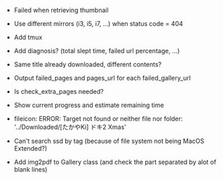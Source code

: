 - Failed when retrieving thumbnail
- Use different mirrors (i3, i5, i7, ...) when status code = 404
- Add tmux
- Add diagnosis? (total slept time, failed url percentage, ...)
- Same title already downloaded, different contents?
- Output failed_pages and pages_url for each failed_gallery_url
- Is check_extra_pages needed?
- Show current progress and estimate remaining time

- fileicon: ERROR: Target not found or neither file nor folder: '../Downloaded/[たかやKi] ドキ2 Xmas'
- Can't search ssd by tag (because of file system not being MacOS Extended?)
- Add img2pdf to Gallery class (and check the part separated by alot of blank lines)
